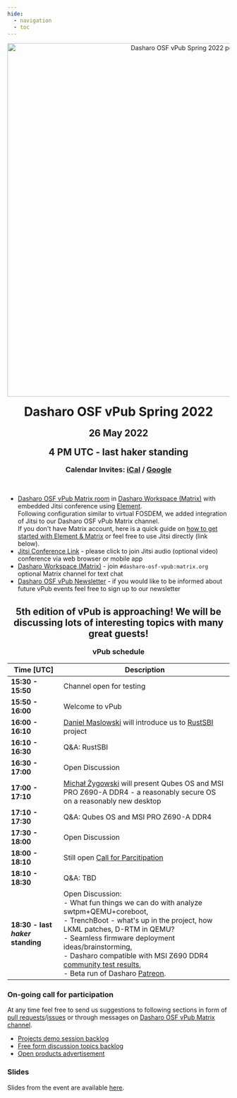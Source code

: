 ```yaml
---
hide:
  - navigation
  - toc
---
```


<p align="center" style="margin-bottom: 0px !important;">
  <img width="800" src="../images/vpub-0x5-poster.png" alt="Dasharo OSF vPub Spring 2022 poster" align="center">
  </p>
<br>
<h1 align="center" style="margin-top: 0px;">Dasharo OSF vPub Spring 2022</h1>
<h2 align="center" style="margin-top: 0px;">26 May 2022</h2>

<h2 align="center" style="margin-top: 0px;">4 PM UTC - last haker standing</h2>
<h3 align="center" style="margin-top: 0px;">Calendar Invites: <a href="https://cloud.3mdeb.com/index.php/s/C8QKtfrDd49dyMa">iCal</a> / <a href="https://calendar.google.com/event?action=TEMPLATE&tmeid=M3Z0OHZrMDRvNmpubTdxZXRkbWRjYzNsZWggZXZlbnRzQDNtZGViLmNvbQ&tmsrc=events%403mdeb.com">Google</a></h3>

<br>

* [Dasharo OSF vPub Matrix room](https://matrix.to/#/#dasharo-osf-vpub:matrix.org) in [Dasharo Workspace (Matrix)](https://matrix.to/#/#dasharo:matrix.org) with embedded Jitsi conference using [Element](https://element.io/get-started).<br>
  Following configuration similar to virtual FOSDEM, we added integration of Jitsi to our Dasharo OSF vPub Matrix channel.<br>
  If you don't have Matrix account, here is a quick guide on [how to get started with Element & Matrix](https://frontpagelinux.com/tutorials/beginners-guide-how-to-get-started-with-element-matrix/) or feel free to use Jitsi directly (link below).
* [Jitsi Conference Link](https://meet.jit.si/dasharo-osf-vpub) - please click to join Jitsi audio (optional video) conference via web browser or mobile app
* [Dasharo Workspace (Matrix)](https://matrix.to/#/#dasharo:matrix.org) - join `#dasharo-osf-vpub:matrix.org` optional Matrix channel for text chat
* [Dasharo OSF vPub Newsletter](https://newsletter.3mdeb.com/subscription/0_K65I7ro) - if you would like to be informed about future vPub events feel free to sign up to our newsletter

<br>
<h2 align="center" style="margin-top: 0px;">5th edition of vPub is approaching! We will be discussing lots of interesting topics with many great guests!</h2>

<h3 align="center" style="margin-top: 0px;">vPub schedule</h3>
<center>

| Time [UTC]  | Description                          |
| ----------- | ------------------------------------ |
| **15:30 - 15:50** | Channel open for testing |
| **15:50 - 16:00** | Welcome to vPub |
| **16:00 - 16:10** | [Daniel Maslowski](https://twitter.com/OrangeCMS) will introduce us to [RustSBI](https://github.com/rustsbi/rustsbi) project
| **16:10 - 16:30** | Q&A: RustSBI |
| **16:30 - 17:00** | Open Discussion |
| **17:00 - 17:10** | [Michał Żygowski](https://twitter.com/_miczyg_) will present Qubes OS and MSI PRO Z690-A DDR4 - a reasonably secure OS on a reasonably new desktop |
| **17:10 - 17:30** | Q&A: Qubes OS and MSI PRO Z690-A DDR4 |
| **17:30 - 18:00** | Open Discussion |
| **18:00 - 18:10** | Still open [Call for Parcitipation](https://vpub.dasharo.com/projects_backlog/) |
| **18:10 - 18:30** | Q&A: TBD |
| **18:30 - last <i>haker</i> standing** | Open Discussion:<br>- What fun things we can do with analyze swtpm+QEMU+coreboot, <br>- TrenchBoot - what's up in the project, how LKML patches, D-RTM in QEMU? <br>- Seamless firmware deployment ideas/brainstorming, <br>- Dasharo compatible with MSI Z690 DDR4 [community test results](https://forum.qubes-os.org/t/msi-pro-z690-a-wifi-ddr4-with-alder-lake-12900k/11490), <br>- Beta run of Dasharo [Patreon](https://www.patreon.com/dasharo). |

</center>

### On-going call for participation

At any time feel free to send us suggestions to following sections in form of
[pull requests](https://github.com/Dasharo/vpub/pulls)/[issues](https://github.com/Dasharo/vpub/issues)
or through messages on [Dasharo OSF vPub Matrix channel](https://matrix.to/#/#dasharo-osf-vpub:matrix.org).

* [Projects demo session backlog](projects_backlog.md)
* [Free form discussion topics backlog](topics_backlog.md)
* [Open products advertisement](products_backlog.md)

### Slides

Slides from the event are available [here](pdfs/vpub-0x5.pdf).
